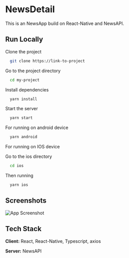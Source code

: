 
# NewsDetail

This is an NewsApp build on React-Native and NewsAPI.


## Run Locally

Clone the project

```bash
  git clone https://link-to-project
```

Go to the project directory

```bash
  cd my-project
```

Install dependencies

```bash
  yarn install
```

Start the server

```bash
  yarn start
```

For running on android device

```bash
  yarn android
```
For running on IOS device

Go to the ios directory

```bash
  cd ios
```

Then running

```bash
  yarn ios
```

## Screenshots

![App Screenshot](https://i.im.ge/2022/10/31/2WlYPF.Screenshot-2022-10-31-at-11-43-39-AM.png)


## Tech Stack

**Client:** React, React-Native, Typescript, axios

**Server:** NewsAPI

